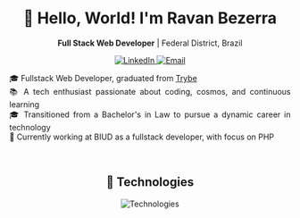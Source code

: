 
<h1 align="center"> 👋 Hello, World! I'm Ravan Bezerra</h1>

<p align="center">
  <strong>Full Stack Web Developer</strong> | Federal District, Brazil
</p>

<p align="center">
  <a href="https://www.linkedin.com/in/ravan-bezerra/">
    <img src="https://img.shields.io/badge/LinkedIn-0077B5?style=for-the-badge&logo=linkedin&logoColor=white" alt="LinkedIn">
  </a>
  <a href="mailto:ravanbezti@gmail.com">
    <img src="https://img.shields.io/badge/Gmail-D14836?style=for-the-badge&logo=gmail&logoColor=white" alt="Email">
  </a>
</p>

<p align="justify">
  🎓 Fullstack Web Developer, graduated from <a href="https://betrybe.com">Trybe</a><br>
  📚 A tech enthusiast passionate about coding, cosmos, and continuous learning<br>
  🎓 Transitioned from a Bachelor's in Law to pursue a dynamic career in technology<br>
  🚀 Currently working at BIUD as a fullstack developer, with focus on PHP<br>
</p>
<br>

<h2 align="center"> 🔭 Technologies</h2>

<p align="center">
  <img src="https://skillicons.dev/icons?i=js,react,redux,php,docker,mysql,jest,nodejs,python,git" alt="Technologies">
</p>
